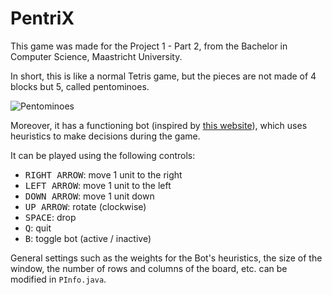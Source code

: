 # PentriX


This game was made for the Project 1 - Part 2, from the Bachelor in Computer Science, Maastricht University.  


In short, this is like a normal Tetris game, but the pieces are not made of 4 blocks but 5, called pentominoes.

![Pentominoes](https://upload.wikimedia.org/wikipedia/commons/thumb/a/aa/All_18_Pentominoes.svg/1200px-All_18_Pentominoes.svg.png)


Moreover, it has a functioning bot (inspired by [this website](https://codemyroad.wordpress.com/2013/04/14/tetris-ai-the-near-perfect-player/)), which uses heuristics to make decisions during the game.

It can be played using the following controls:  
 - <kbd>RIGHT ARROW</kbd>: move 1 unit to the right  
 - <kbd>LEFT ARROW</kbd>: move 1 unit to the left  
 - <kbd>DOWN ARROW</kbd>: move 1 unit down  
 - <kbd>UP ARROW</kbd>: rotate (clockwise)
 - <kbd>SPACE</kbd>: drop
 - <kbd>Q</kbd>: quit
 - <kbd>B</kbd>: toggle bot (active / inactive)

General settings such as the weights for the Bot's heuristics, the size of the window, the number of rows and columns of the board, etc. can be modified in `PInfo.java`.

